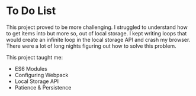 # To Do List

This project proved to be more challenging. I struggled to understand how to get items into but more so, out of local storage. I kept writing loops that would create an infinite loop in the local storage API and crash my browser. There were a lot of long nights figuring out how to solve this problem.

This project taught me:
- ES6 Modules
- Configuring Webpack
- Local Storage API
- Patience & Persistence 
